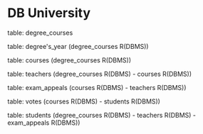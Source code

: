 <!-- TRACCIA
Modellare la struttura di un database per memorizzare tutti i dati riguardanti una università:
sono presenti diversi Dipartimenti (es.: Lettere e Filosofia, Matematica, Ingegneria ecc.);
- ogni Dipartimento offre più Corsi di Laurea (es.: Civiltà e Letterature Classiche, Informatica, Ingegneria Elettronica ecc..)
- ogni Corso di Laurea prevede diversi Corsi (es.: Letteratura Latina, Sistemi Operativi 1, Analisi Matematica 2 ecc.);
- ogni Corso può essere tenuto da diversi Insegnanti;
- ogni Corso prevede più appelli d'Esame;
- ogni Studente è iscritto ad un solo Corso di Laurea;
- ogni Studente può iscriversi a più appelli di Esame;
- per ogni appello d'Esame a cui lo Studente ha partecipato, è necessario memorizzare il voto ottenuto, anche se non sufficiente. Pensiamo a quali entità (tabelle) creare per il nostro database e cerchiamo poi di stabilirne le relazioni. Infine, andiamo a definire le colonne e i tipi di dato di ogni tabella.
-->


# DB University

table: degree_courses

table: degree's_year (degree_courses R(DBMS))

table: courses (degree_courses R(DBMS))

table: teachers (degree_courses R(DBMS) - courses R(DBMS))

table: exam_appeals (courses R(DBMS) - teachers R(DBMS))

table: votes (courses R(DBMS) - students R(DBMS))

table: students (degree_courses R(DBMS) - teachers R(DBMS) - exam_appeals R(DBMS))